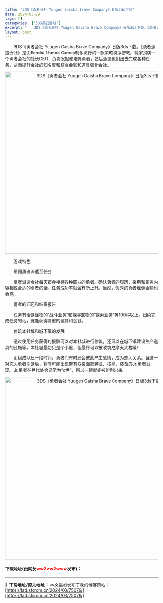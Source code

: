 ```yaml
---
title: "3DS《勇者会社 Yuugen Gaisha Brave Company》日版3ds下载"
date: 2024-03-29
tags: []
categories: ["3DS英日游戏"]
excerpt: "　　3DS《勇者会社 Yuugen Gaisha Brave Company》日版3ds下载。《勇者派遣会社》是由Bandai Namco Games制作发行的一款策略模拟游戏，玩家扮演一个勇者会社的社长CEO，负责发掘和培养勇者，然后派遣他们出去完成各种任务，从而提升会社的知名度和获得金钱和道具强&hellip;"
layout: post
---
```


 <p>　　3DS《勇者会社 Yuugen Gaisha Brave Company》日版3ds下载。《勇者派遣会社》是由Bandai Namco Games制作发行的一款策略模拟游戏，玩家扮演一个勇者会社的社长CEO，负责发掘和培养勇者，然后派遣他们出去完成各种任务，从而提升会社的知名度和获得金钱和道具强化会社。</p> <p align="center"><img align="" border="0" src="https://lad.sfcrom.cn/wp-content/uploads/2024/03/20240329_6606261eecd3b.png" width="598" alt="3DS《勇者会社 Yuugen Gaisha Brave Company》日版3ds下载" /></p> <p>　　游戏特色</p> <p>　　雇佣勇者派遣至任务</p> <p>　　勇者派遣会社每天都会接待各种职业的勇者。确认勇者的履历，采用和任务内容相性合适的勇者的话，任务成功率就会有所上升。当然，优秀的勇者雇佣金额也会高。</p> <p>　　勇者的归还和结果报告</p> <p>　　任务有治退怪物的&ldquo;战斗业务&rdquo;和探寻宝物的&ldquo;探索业务&rdquo;等100种以上。出色完成任务的话，就能获得贵重的道具和金钱。</p> <p>　　修筑本社城和城下镇的发展</p> <p>　　通过使用任务获得的报酬可以对本社城进行修筑，还可以在城下镇建设生产道具的设施等。本社城最初只是个小屋，但最终可以被改筑成摩天大楼哦!</p> <p>　　而组成队伍一段时间，勇者们有时还会彼此产生感情，成为恋人关系。当这一对恋人勇者引退后，将有可能出现带有双亲面部特征、技能、装备的Jr.勇者出现。Jr.勇者在世代处会显示为&ldquo;o世&rdquo;，所以一眼就能被辨别出来。</p> <p align="center"><img align="" border="0" src="https://lad.sfcrom.cn/wp-content/uploads/2024/03/20240329_6606262085116.png" width="600" alt="3DS《勇者会社 Yuugen Gaisha Brave Company》日版3ds下载" /></p> <p><h4>下载地址(由网友<font color="red">ww2ww2www</font>发布)：</h4></p> 

---
📖 **下载地址/原文地址：** 本文最初发布于我的博客网站：[https://lad.sfcrom.cn/2024/03/75079/](https://lad.sfcrom.cn/2024/03/75079/)
